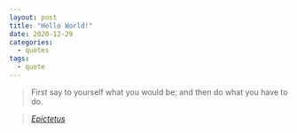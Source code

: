 ```yaml
---
layout: post
title: "Hello World!"
date: 2020-12-29
categories:
  - quotes
tags:
  - quote
---
```


> First say to yourself what you would be; and then do what you have to do.

> <cite><a href="https://www.goodreads.com/quotes/14570-first-say-to-yourself-what-you-would-be-and-then">Epictetus</a></cite>
